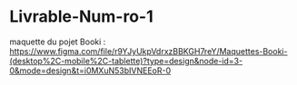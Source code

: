 # Livrable-Num-ro-1

maquette du pojet Booki : https://www.figma.com/file/r9YJyUkpVdrxzBBKGH7reY/Maquettes-Booki-(desktop%2C-mobile%2C-tablette)?type=design&node-id=3-0&mode=design&t=i0MXuN53bIVNEEoR-0
